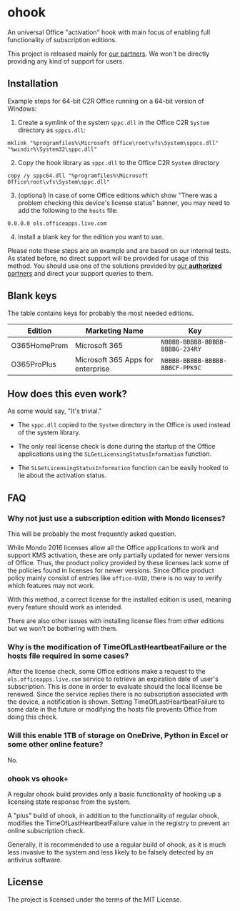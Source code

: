 ohook
=====
An universal Office "activation" hook with main focus of enabling full functionality of subscription editions.

This project is released mainly for [our partners](https://massgrave.dev/ohook.html). We won't be directly providing any kind of support for users.

Installation
------------
Example steps for 64-bit C2R Office running on a 64-bit version of Windows:

1. Create a symlink of the system `sppc.dll` in the Office C2R `System` directory as `sppcs.dll`:
```
mklink "%programfiles%\Microsoft Office\root\vfs\System\sppcs.dll" "%windir%\System32\sppc.dll"
```

2. Copy the hook library as `sppc.dll` to the Office C2R `System` directory
```
copy /y sppc64.dll "%programfiles%\Microsoft Office\root\vfs\System\sppc.dll"
```

3. (optional) In case of some Office editions which show "There was a problem checking this device's license status" banner, you may need to add the following to the `hosts` file:
```
0.0.0.0 ols.officeapps.live.com
```

4. Install a blank key for the edition you want to use.

Please note these steps are an example and are based on our internal tests. As stated before, no direct support will be provided for usage of this method. You should use one of the solutions provided by [our **authorized** partners](https://massgrave.dev/ohook.html) and direct your support queries to them.

Blank keys
----------
The table contains keys for probably the most needed editions.

|Edition|Marketing Name|Key|
|-------|--------------|---|
|O365HomePrem|Microsoft 365|`NBBBB-BBBBB-BBBBB-BBBBG-234RY`|
|O365ProPlus|Microsoft 365 Apps for enterprise|`NBBBB-BBBBB-BBBBB-BBBCF-PPK9C`|

How does this even work?
------------------------
As some would say, "It's trivial."

* The `sppc.dll` copied to the `System` directory in the Office is used instead of the system library.

* The only real license check is done during the startup of the Office applications using the `SLGetLicensingStatusInformation` function.

* The `SLGetLicensingStatusInformation` function can be easily hooked to lie about the activation status.

FAQ
---
### Why not just use a subscription edition with Mondo licenses?
This will be probably the most frequently asked question.

While Mondo 2016 licenses allow all the Office applications to work and support KMS activation, these are only partially updated for newer versions of Office. Thus, the product policy provided by these licenses lack some of the policies found in licenses for newer versions. Since Office product policy mainly consist of entries like `office-UUID`, there is no way to verify which features may not work.

With this method, a correct license for the installed edition is used, meaning every feature should work as intended.

There are also other issues with installing license files from other editions but we won't be bothering with them.

### Why is the modification of TimeOfLastHeartbeatFailure or the hosts file required in some cases?
After the license check, some Office editions make a request to the `ols.officeapps.live.com` service to retrieve an expiration date of user's subscription. This is done in order to evaluate should the local license be renewed. Since the service replies there is no subscription associated with the device, a notification is shown. Setting TimeOfLastHeartbeatFailure to some date in the future or modifying the hosts file prevents Office from doing this check.

### Will this enable 1TB of storage on OneDrive, Python in Excel or some other online feature?
No.

### ohook vs ohook+
A regular ohook build provides only a basic functionality of hooking up a licensing state response from the system.

A "plus" build of ohook, in addition to the functionality of regular ohook, modifies the TimeOfLastHeartbeatFailure value in the registry to prevent an online subscription check.

Generally, it is recommended to use a regular build of ohook, as it is much less invasive to the system and less likely to be falsely detected by an antivirus software.

License
-------
The project is licensed under the terms of the MIT License.
